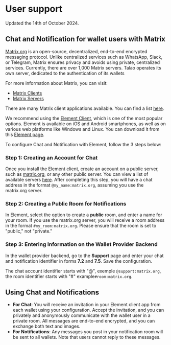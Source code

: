 # User support

Updated the 14th of October 2024.

## Chat and Notification for wallet users with Matrix

[Matrix.org](https://matrix.org/) is an open-source, decentralized, end-to-end encrypted messaging protocol. Unlike centralized services such as WhatsApp, Slack, or Telegram, Matrix ensures privacy and avoids using private, centralized services. Currently, there are over 1,000 Matrix servers. Talao operates its own server, dedicated to the authentication of its wallets

For more information about Matrix, you can visit:

- [Matrix Clients](https://matrix.org/ecosystem/clients/)
- [Matrix Servers](https://servers.joinmatrix.org/)

There are many Matrix client applications available. You can find a list [here](https://matrix.org/ecosystem/clients/).

We recommend using the [Element Client](https://matrix.org/ecosystem/clients/element/), which is one of the most popular options. Element is available on iOS and Android smartphones, as well as on various web platforms like Windows and Linux. You can download it from this [Element page](https://matrix.org/ecosystem/clients/element/).

To configure Chat and Notification with Element, follow the 3 steps below:

### Step 1: Creating an Account for Chat

Once you install the Element client, create an account on a public server, such as [matrix.org](https://matrix.org), or any other public server. You can view a list of available servers [here](https://servers.joinmatrix.org/). After completing this step, you will have a chat address in the format `@my_name:matrix.org`, assuming you use the matrix.org server.

### Step 2: Creating a Public Room for Notifications

In Element, select the option to create a **public** room, and enter a name for your room. If you use the matrix.org server, you will receive a room address in the format `#my_room:matrix.org`. Please ensure that the room is set to "public," not "private."

### Step 3: Entering Information on the Wallet Provider Backend

In the wallet provider backend, go to the **Support** page and enter your chat and notification identifier in forms **7.2** and **7.5**. Save the configuration.

The chat account identifier starts with "@", exemple `@support:matrix.org`, the room identifier starts with "#" example`#room:matrix.org`.

## Using Chat and Notifications

- **For Chat**: You will receive an invitation in your Element client app from each wallet using your configuration. Accept the invitation, and you can privately and anonymously communicate with the wallet user in a private room. All messages are end-to-end encrypted, and you can exchange both text and images.
- **For Notifications**: Any messages you post in your notification room will be sent to all wallets. Note that users cannot reply to these messages.
